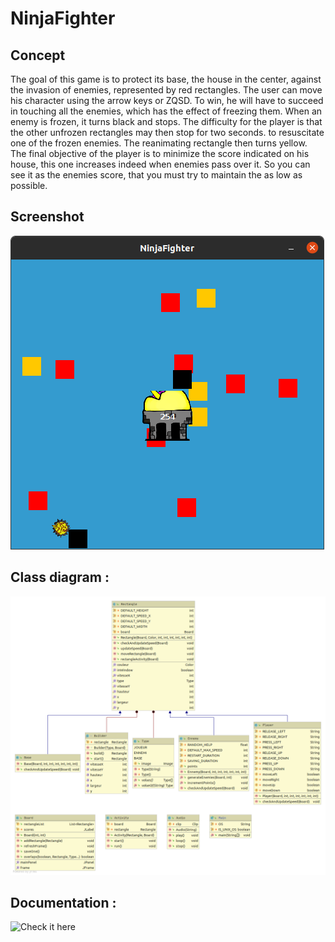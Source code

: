 # NinjaFighter
## Concept
The goal of this game is to protect its base, the house in the center,
against the invasion of enemies, represented by red rectangles. The user can move his
character using the arrow keys or ZQSD. To win, he will have to succeed in touching all
the enemies, which has the effect of freezing them. When an enemy is frozen, it turns black and stops. The
difficulty for the player is that the other unfrozen rectangles may then stop for two seconds.
to resuscitate one of the frozen enemies. The reanimating rectangle then turns yellow. The final objective of the
player is to minimize the score indicated on his house, this one increases indeed when enemies
pass over it. So you can see it as the enemies score, that you must try to maintain the
as low as possible.


## Screenshot
![alt text](https://raw.githubusercontent.com/ThomasCloarec/NinjaFighter/main/game_screenshot.png?token=AGPUYUBGOOXHUYWCFOE7TXC7UHO3A)

## Class diagram :
![alt text](https://raw.githubusercontent.com/ThomasCloarec/NinjaFighter/main/class_diagram.png?token=AGPUYUBEINKZT6CI2K6LMZC7UHOSC)

## Documentation :
![Check it here](https://thomascloarec.github.io/NinjaFighterDocs)
